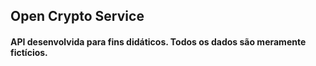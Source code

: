 ## Open Crypto Service

#### API desenvolvida para fins didáticos. Todos os dados são meramente fictícios.
